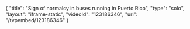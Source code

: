 {
    "title": "Sign of normalcy in buses running in Puerto Rico",
    "type": "solo",
    "layout": "iframe-static",
    "videoId": "123186346",
    "url": "\/tvpembed\/123186346"
}